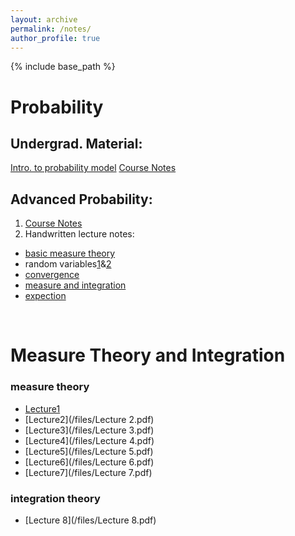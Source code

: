 ```yaml
---
layout: archive
permalink: /notes/
author_profile: true
---
```


{% include base_path %}

# Probability
## Undergrad. Material:<br/>
[Intro. to probability model](/files/introduction-to-probability-model.pdf)
[Course Notes](files/MATH356-Probability.pdf)
## Advanced Probability:<br/>
1. [Course Notes](/files/prob_notes.pdf)
2. Handwritten lecture notes:<br/>
* [basic measure theory](/files/measuretheory.pdf)
* random variables[1](/files/randomvariables_1-11.pdf)&[2](/files/randomvariables_12-16.pdf)
* [convergence](/files/convergenceintegrationexpection_1-6.pdf)
* [measure and integration](/files/convergenceintegrationexpection_7-15.pdf)
* [expection](/files/convergenceintegrationexpection_16-26.pdf)
<br/>

# Measure Theory and Integration
### measure theory
* [Lecture1](/files/Lecture_1.pdf)
* [Lecture2](/files/Lecture 2.pdf)
* [Lecture3](/files/Lecture 3.pdf)
* [Lecture4](/files/Lecture 4.pdf)
* [Lecture5](/files/Lecture 5.pdf)
* [Lecture6](/files/Lecture 6.pdf)
* [Lecture7](/files/Lecture 7.pdf)
### integration theory
* [Lecture 8](/files/Lecture 8.pdf)
